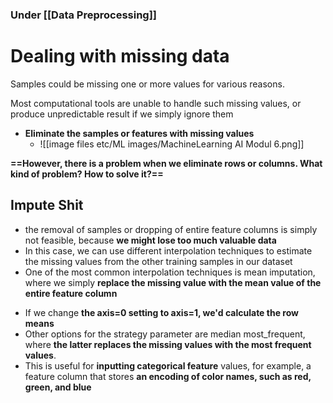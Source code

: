 ### Under [[Data Preprocessing]]
# Dealing with missing data
Samples could be missing one or more values for various reasons.

Most computational tools are unable to handle such missing values, or produce unpredictable result if we simply ignore them
- **Eliminate the samples or features with missing values**
	- ![[image files etc/ML images/MachineLearning AI Modul 6.png]]

**==However, there is a problem when we eliminate rows or columns. What kind of problem? How to solve it?==**

## Impute Shit
- the removal of samples or dropping of entire feature columns is simply not feasible, because **we might lose too much valuable data**
- In this case, we can use different interpolation techniques to estimate the missing values from the other training samples in our dataset
- One of the most common interpolation techniques is mean imputation, where we simply **replace the missing value with the mean value of the entire feature column**

+ If we change **the axis=0 setting to axis=1, we'd calculate the row means**
+ Other options for the strategy parameter are median most_frequent, where **the latter replaces the missing values with the most frequent values**.
+ This is useful for **inputting categorical feature** values, for example, a feature column that stores **an encoding of color names, such as red, green, and blue**